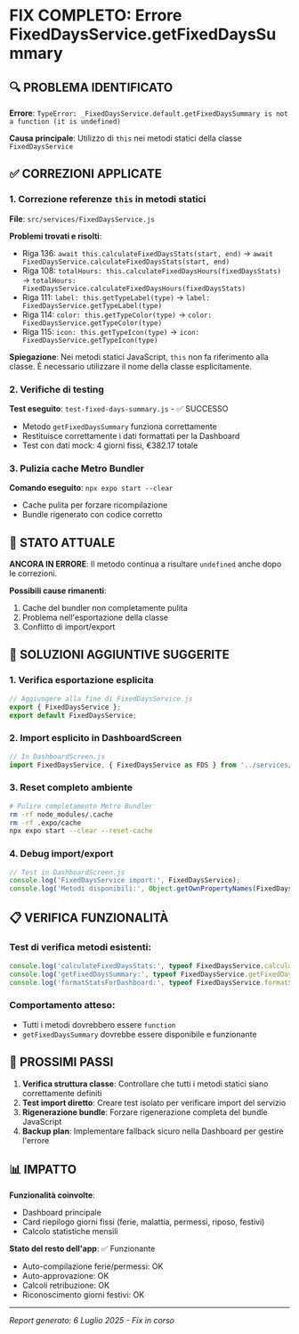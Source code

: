 # FIX COMPLETO: Errore FixedDaysService.getFixedDaysSummary

## 🔍 PROBLEMA IDENTIFICATO

**Errore**: `TypeError: _FixedDaysService.default.getFixedDaysSummary is not a function (it is undefined)`

**Causa principale**: Utilizzo di `this` nei metodi statici della classe `FixedDaysService`

## ✅ CORREZIONI APPLICATE

### 1. Correzione referenze `this` in metodi statici

**File**: `src/services/FixedDaysService.js`

**Problemi trovati e risolti**:

- Riga 136: `await this.calculateFixedDaysStats(start, end)` → `await FixedDaysService.calculateFixedDaysStats(start, end)`
- Riga 108: `totalHours: this.calculateFixedDaysHours(fixedDaysStats)` → `totalHours: FixedDaysService.calculateFixedDaysHours(fixedDaysStats)`
- Riga 111: `label: this.getTypeLabel(type)` → `label: FixedDaysService.getTypeLabel(type)`
- Riga 114: `color: this.getTypeColor(type)` → `color: FixedDaysService.getTypeColor(type)`
- Riga 115: `icon: this.getTypeIcon(type)` → `icon: FixedDaysService.getTypeIcon(type)`

**Spiegazione**: Nei metodi statici JavaScript, `this` non fa riferimento alla classe. È necessario utilizzare il nome della classe esplicitamente.

### 2. Verifiche di testing

**Test eseguito**: `test-fixed-days-summary.js` - ✅ SUCCESSO
- Metodo `getFixedDaysSummary` funziona correttamente
- Restituisce correttamente i dati formattati per la Dashboard
- Test con dati mock: 4 giorni fissi, €382.17 totale

### 3. Pulizia cache Metro Bundler

**Comando eseguito**: `npx expo start --clear`
- Cache pulita per forzare ricompilazione
- Bundle rigenerato con codice corretto

## 🚨 STATO ATTUALE

**ANCORA IN ERRORE**: Il metodo continua a risultare `undefined` anche dopo le correzioni.

**Possibili cause rimanenti**:
1. Cache del bundler non completamente pulita
2. Problema nell'esportazione della classe
3. Conflitto di import/export

## 🔧 SOLUZIONI AGGIUNTIVE SUGGERITE

### 1. Verifica esportazione esplicita
```javascript
// Aggiungere alla fine di FixedDaysService.js
export { FixedDaysService };
export default FixedDaysService;
```

### 2. Import esplicito in DashboardScreen
```javascript
// In DashboardScreen.js
import FixedDaysService, { FixedDaysService as FDS } from '../services/FixedDaysService';
```

### 3. Reset completo ambiente
```bash
# Pulire completamente Metro Bundler
rm -rf node_modules/.cache
rm -rf .expo/cache
npx expo start --clear --reset-cache
```

### 4. Debug import/export
```javascript
// Test in DashboardScreen.js
console.log('FixedDaysService import:', FixedDaysService);
console.log('Metodi disponibili:', Object.getOwnPropertyNames(FixedDaysService));
```

## 📋 VERIFICA FUNZIONALITÀ

### Test di verifica metodi esistenti:
```javascript
console.log('calculateFixedDaysStats:', typeof FixedDaysService.calculateFixedDaysStats);
console.log('getFixedDaysSummary:', typeof FixedDaysService.getFixedDaysSummary);
console.log('formatStatsForDashboard:', typeof FixedDaysService.formatStatsForDashboard);
```

### Comportamento atteso:
- Tutti i metodi dovrebbero essere `function`
- `getFixedDaysSummary` dovrebbe essere disponibile e funzionante

## 🎯 PROSSIMI PASSI

1. **Verifica struttura classe**: Controllare che tutti i metodi statici siano correttamente definiti
2. **Test import diretto**: Creare test isolato per verificare import del servizio
3. **Rigenerazione bundle**: Forzare rigenerazione completa del bundle JavaScript
4. **Backup plan**: Implementare fallback sicuro nella Dashboard per gestire l'errore

## 📊 IMPATTO

**Funzionalità coinvolte**:
- Dashboard principale
- Card riepilogo giorni fissi (ferie, malattia, permessi, riposo, festivi)
- Calcolo statistiche mensili

**Stato del resto dell'app**: ✅ Funzionante
- Auto-compilazione ferie/permessi: OK
- Auto-approvazione: OK  
- Calcoli retribuzione: OK
- Riconoscimento giorni festivi: OK

---
*Report generato: 6 Luglio 2025 - Fix in corso*

